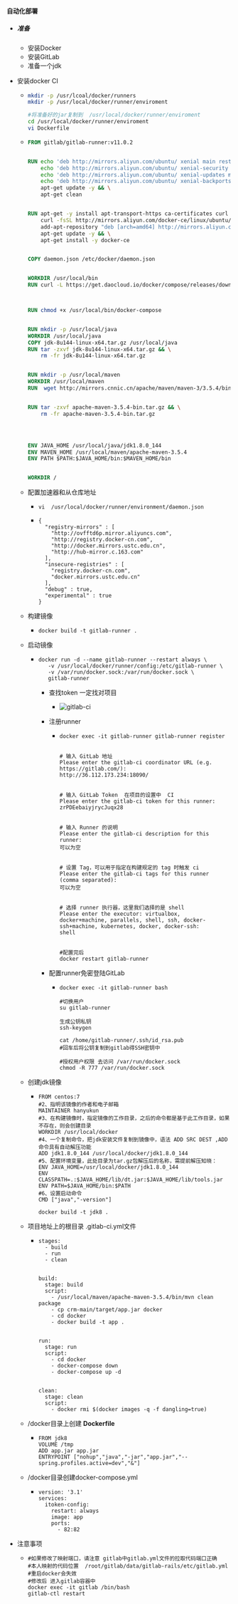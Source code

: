 #### 自动化部署

- ##### 准备

  - 安装Docker
  - 安装GitLab
  - 准备一个jdk

- 安装docker CI

  - ```sh
    mkdir -p /usr/lcoal/docker/runners
    mkdir -p /usr/local/docker/runner/enviroment
    
    #将准备好的jar复制到  /usr/local/docker/runner/enviroment
    cd /usr/local/docker/runner/enviroment
    vi Dockerfile
    ```

  - ```dockerfile
    FROM gitlab/gitlab-runner:v11.0.2
    
    
    RUN echo 'deb http://mirrors.aliyun.com/ubuntu/ xenial main restricted universe multiverse' > /etc/apt/sources.list && \
        echo 'deb http://mirrors.aliyun.com/ubuntu/ xenial-security main restricted universe multiverse' >> /etc/apt/sources.list && \
        echo 'deb http://mirrors.aliyun.com/ubuntu/ xenial-updates main restricted universe multiverse' >> /etc/apt/sources.list && \
        echo 'deb http://mirrors.aliyun.com/ubuntu/ xenial-backports main restricted universe multiverse' >> /etc/apt/sources.list && \
        apt-get update -y && \
        apt-get clean
    
    
    RUN apt-get -y install apt-transport-https ca-certificates curl software-properties-common && \
        curl -fsSL http://mirrors.aliyun.com/docker-ce/linux/ubuntu/gpg | apt-key add - && \
        add-apt-repository "deb [arch=amd64] http://mirrors.aliyun.com/docker-ce/linux/ubuntu $(lsb_release -cs) stable" && \
        apt-get update -y && \
        apt-get install -y docker-ce
    
    
    COPY daemon.json /etc/docker/daemon.json
    
    
    WORKDIR /usr/local/bin
    RUN curl -L https://get.daocloud.io/docker/compose/releases/download/1.25.1/docker-compose-`uname -s`-`uname -m` -o /usr/local/bin/docker-compose
    
    
    
    RUN chmod +x /usr/local/bin/docker-compose
    
    
    RUN mkdir -p /usr/local/java
    WORKDIR /usr/local/java
    COPY jdk-8u144-linux-x64.tar.gz /usr/local/java
    RUN tar -zxvf jdk-8u144-linux-x64.tar.gz && \
        rm -fr jdk-8u144-linux-x64.tar.gz
    
    
    RUN mkdir -p /usr/local/maven
    WORKDIR /usr/local/maven
    RUN  wget http://mirrors.cnnic.cn/apache/maven/maven-3/3.5.4/binaries/apache-maven-3.5.4-bin.tar.gz
    
    
    RUN tar -zxvf apache-maven-3.5.4-bin.tar.gz && \
        rm -fr apache-maven-3.5.4-bin.tar.gz
    
    
    
    
    ENV JAVA_HOME /usr/local/java/jdk1.8.0_144
    ENV MAVEN_HOME /usr/local/maven/apache-maven-3.5.4
    ENV PATH $PATH:$JAVA_HOME/bin:$MAVEN_HOME/bin
    
    
    WORKDIR /
    ```

  - 配置加速器和从仓库地址

    - ```shell
      vi  /usr/local/docker/runner/environment/daemon.json
      ```

    - ```
      {
        "registry-mirrors" : [
          "http://ovfftd6p.mirror.aliyuncs.com",
          "http://registry.docker-cn.com",
          "http://docker.mirrors.ustc.edu.cn",
          "http://hub-mirror.c.163.com"
        ],
        "insecure-registries" : [
          "registry.docker-cn.com",
          "docker.mirrors.ustc.edu.cn"
        ],
        "debug" : true,
        "experimental" : true
      }
      ```

  - 构建镜像

    - ```
      docker build -t gitlab-runner .
      ```

  - 启动镜像

    - ```
      docker run -d --name gitlab-runner --restart always \
         -v /usr/local/docker/runner/config:/etc/gitlab-runner \
         -v /var/run/docker.sock:/var/run/docker.sock \
         gitlab-runner
      ```

      - 查找token  一定找对项目

        - ![gitlab-ci](../image\gitlab-ci.png)

      - 注册runner

        - ```shell
          docker exec -it gitlab-runner gitlab-runner register
          
          
          # 输入 GitLab 地址
          Please enter the gitlab-ci coordinator URL (e.g. https://gitlab.com/):
          http://36.112.173.234:18090/
          
          
          # 输入 GitLab Token  在项目的设置中  CI 
          Please enter the gitlab-ci token for this runner:
          zrPDEebaiyjrycJuqx28
          
          
          # 输入 Runner 的说明
          Please enter the gitlab-ci description for this runner:
          可以为空
          
          
          # 设置 Tag，可以用于指定在构建规定的 tag 时触发 ci
          Please enter the gitlab-ci tags for this runner (comma separated):
          可以为空
          
          
          # 选择 runner 执行器，这里我们选择的是 shell
          Please enter the executor: virtualbox, docker+machine, parallels, shell, ssh, docker-ssh+machine, kubernetes, docker, docker-ssh:
          shell
          
          
          #配置完后
          docker restart gitlab-runner
          ```

      - 配置runner免密登陆GitLab

        - ```shell
          docker exec -it gitlab-runner bash
          
          #切换用户
          su gitlab-runner
          
          生成公钥私钥
          ssh-keygen 
          
          cat /home/gitlab-runner/.ssh/id_rsa.pub
          #回车后将公钥复制到gitlab得SSH密钥中
          
          #授权用户权限 去访问 /var/run/docker.sock
          chmod -R 777 /var/run/docker.sock
          ```

  - 创建jdk镜像

    - ```
      FROM centos:7
      #2、指明该镜像的作者和电子邮箱
      MAINTAINER hanyukun
      #3、在构建镜像时，指定镜像的工作目录，之后的命令都是基于此工作目录，如果不存在，则会创建目录
      WORKDIR /usr/local/docker
      #4、一个复制命令，把jdk安装文件复制到镜像中，语法 ADD SRC DEST ,ADD命令具有自动解压功能
      ADD jdk1.8.0_144 /usr/local/docker/jdk1.8.0_144
      #5、配置环境变量，此处目录为tar.gz包解压后的名称，需提前解压知晓：
      ENV JAVA_HOME=/usr/local/docker/jdk1.8.0_144
      ENV CLASSPATH=.:$JAVA_HOME/lib/dt.jar:$JAVA_HOME/lib/tools.jar
      ENV PATH=$JAVA_HOME/bin:$PATH
      #6、设置启动命令
      CMD ["java","-version"]
      ```

      ```
      docker build -t jdk8 .
      ```

      

  - 项目地址上的根目录  .gitlab-ci.yml文件

    - ```
      stages:
        - build
        - run
        - clean
      
      
      build:
        stage: build
        script:
          - /usr/local/maven/apache-maven-3.5.4/bin/mvn clean package
          - cp crm-main/target/app.jar docker
          - cd docker
          - docker build -t app .
      
      
      run:
        stage: run
        script:
          - cd docker
          - docker-compose down
          - docker-compose up -d
      
      
      clean:
        stage: clean
        script:
          - docker rmi $(docker images -q -f dangling=true)
      ```

  - /docker目录上创建 **Dockerfile**

    - ```
      FROM jdk8
      VOLUME /tmp
      ADD app.jar app.jar
      ENTRYPOINT ["nohup","java","-jar","app.jar","--spring.profiles.active=dev","&"]
      
      ```

  - /docker目录创建docker-compose.yml

    - ```
      version: '3.1'
      services:
        itoken-config:
          restart: always
          image: app
          ports:
            - 82:82
      ```

- 注意事项

  - ```
    #如果修改了映射端口，请注意 gitlab中gitlab.yml文件的拉取代码端口正确
    #本人映射的代码位置  /root/gitlab/data/gitlab-rails/etc/gitlab.yml
    #重启docker会失效
    #修改后 进入gitlab容器中   
    docker exec -it gitlab /bin/bash
    gitlab-ctl restart
    ```

    

